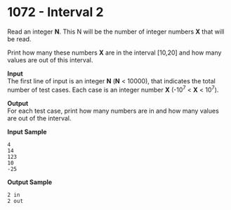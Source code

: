 # 1072 - Interval 2

Read an integer **N**. This N will be the number of integer numbers **X** that will be read.

Print how many these numbers **X** are in the interval [10,20] and how many values are out of this interval.

**Input**<br>
The first line of input is an integer **N** (**N** < 10000), that indicates the total number of test cases.
Each case is an integer number **X** (-10<sup>7</sup> < **X** < 10<sup>7</sup>).

**Output**<br>
For each test case, print how many numbers are in and how many values are out of the interval.

**Input Sample**
```
4
14
123
10
-25
```

**Output Sample**
```
2 in
2 out
```